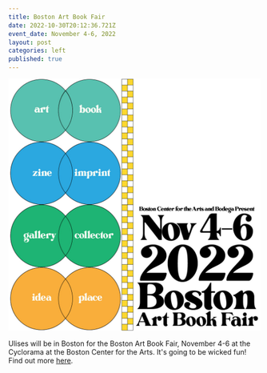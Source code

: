```yaml
---
title: Boston Art Book Fair
date: 2022-10-30T20:12:36.721Z
event_date: November 4-6, 2022
layout: post
categories: left
published: true
---
```

![](/assets/img/bosabf-mainsocialtilesave-the-date-80.jpeg)

U﻿lises will be in Boston for the Boston Art Book Fair, November 4-6 at the Cyclorama at the Boston Center for the Arts. It's going to be wicked fun! Find out more [here](https://bostonartbookfair.com/).